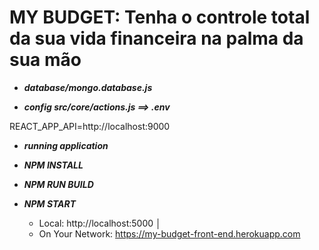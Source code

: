 # MY BUDGET: Tenha o controle total da sua vida financeira na palma da sua mão


* ***database/mongo.database.js***

* ***config src/core/actions.js ==> .env***

REACT_APP_API=http://localhost:9000


* ***running application***

* ***NPM INSTALL***
* ***NPM RUN BUILD***
* ***NPM START***

  - Local:            http://localhost:5000      │
  - On Your Network:  https://my-budget-front-end.herokuapp.com